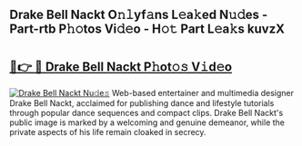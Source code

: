 ## Drake Bell Nackt O𝚗𝚕yf𝚊ns L𝚎a𝚔ed N𝚞𝚍es - Part-rtb P𝚑𝚘tos Vi𝚍𝚎o - H𝚘𝚝 Part L𝚎a𝚔s kuvzX

# <h2><a href="http://kf0iqx.oniu.top/?m=Drake+Bell+Nackt">🔗👉 🔴 Drake Bell Nackt P𝚑ot𝚘𝚜 V𝚒d𝚎o</a></h2>

[![Drake Bell Nackt Nu𝚍e𝚜](https://i.imgur.com/0qMVB7G.gif)](http://kf0iqx.oniu.top/?m=Drake+Bell+Nackt)
Web-based entertainer and multimedia designer Drake Bell Nackt, acclaimed for publishing dance and lifestyle tutorials through popular dance sequences and compact clips. Drake Bell Nackt's public image is marked by a welcoming and genuine demeanor, while the private aspects of his life remain cloaked in secrecy.  
